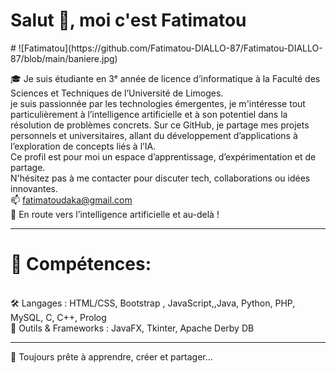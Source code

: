  <h1>Salut 👋, moi c'est Fatimatou </h1>
# ![Fatimatou](https://github.com/Fatimatou-DIALLO-87/Fatimatou-DIALLO-87/blob/main/baniere.jpg)


🎓 Je suis étudiante en 3ᵉ année de licence d’informatique à la Faculté des Sciences et Techniques de l’Université de Limoges.<br>
je suis passionnée par les technologies émergentes, je m'intéresse tout particulièrement à l’intelligence artificielle et à son potentiel dans la résolution de problèmes concrets.
Sur ce GitHub, je partage mes projets personnels et universitaires, allant du développement d’applications à l’exploration de concepts liés à l’IA.<br>
Ce profil est pour moi un espace d’apprentissage, d’expérimentation et de partage.
<br>
 N'hésitez pas à me contacter pour discuter tech, collaborations ou idées innovantes. <br>
📫 fatimatoudaka@gmail.com <br>
🎯 En route vers l’intelligence artificielle et au-delà !
<br>
<hr>
<h1>🧠 Compétences:</h1> <br>
🛠️ Langages : HTML/CSS, Bootstrap , JavaScript,,Java, Python, PHP, MySQL, C, C++, Prolog<br>
🧰 Outils & Frameworks : JavaFX, Tkinter, Apache Derby DB
<hr>
🚀 Toujours prête à apprendre, créer et partager...<br>


